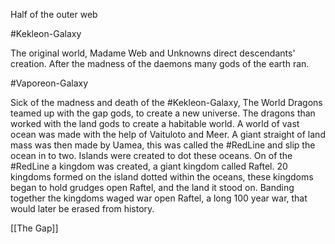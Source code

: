 Half of the outer web 

#Kekleon-Galaxy 

The original world, Madame Web and Unknowns direct descendants' creation. After the  madness of the daemons many gods of the earth ran. 

#Vaporeon-Galaxy 

Sick of the madness and death of the #Kekleon-Galaxy, The World Dragons teamed up with the gap gods, to create a new universe. The dragons than worked with the land gods to create a habitable world. A world of vast ocean was made with the help of Vaituloto and Meer. A giant straight of land mass was then made by Uamea, this was called the #RedLine and slip the ocean in to two. Islands were created to dot these oceans. On of the #RedLine a kingdom was created, a giant kingdom called Raftel. 20 kingdoms formed on the island dotted within the oceans, these kingdoms began to hold grudges open Raftel, and the land it stood on. Banding together the kingdoms waged war open Raftel, a long 100 year war, that would later be erased from history.

[[The Gap]]